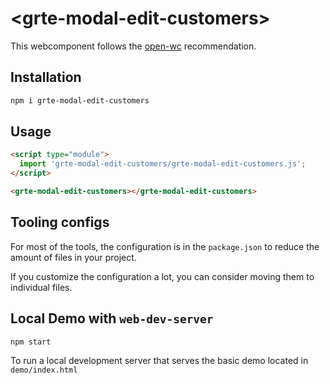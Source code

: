 # \<grte-modal-edit-customers>

This webcomponent follows the [open-wc](https://github.com/open-wc/open-wc) recommendation.

## Installation
```bash
npm i grte-modal-edit-customers
```

## Usage
```html
<script type="module">
  import 'grte-modal-edit-customers/grte-modal-edit-customers.js';
</script>

<grte-modal-edit-customers></grte-modal-edit-customers>
```



## Tooling configs

For most of the tools, the configuration is in the `package.json` to reduce the amount of files in your project.

If you customize the configuration a lot, you can consider moving them to individual files.

## Local Demo with `web-dev-server`
```bash
npm start
```
To run a local development server that serves the basic demo located in `demo/index.html`
